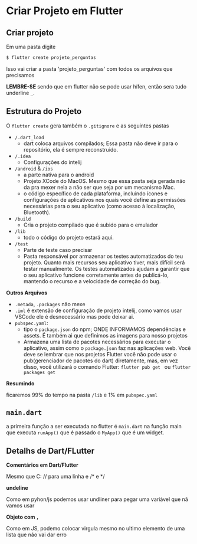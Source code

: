 # Criar Projeto em Flutter

## Criar projeto

Em uma pasta digite

```sh
$ flutter create projeto_perguntas
```

Isso vai criar a pasta 'projeto_perguntas' com todos os arquivos que precisamos

**LEMBRE-SE** sendo que em flutter não se pode usar hífen, então sera tudo underline `_`.

## Estrutura do Projeto

O `flutter create` gera também o `.gitignore` e as seguintes pastas

+ `/.dart_load` 
  + dart coloca arquivos compilados; Essa pasta não deve ir para o repositório, ela é sempre reconstruido.
+ `/.idea`
  + Configurações do intelij
+ `/android` & `/ios`
  + a parte nativa para o android
  + Projeto XCode do MacOS. Mesmo que essa pasta seja gerada não da pra mexer nela a não ser que seja por um mecanismo Mac.
  + o código específico de cada plataforma, incluindo ícones e configurações de aplicativos nos quais você define as permissões necessárias para o seu aplicativo (como acesso à localização, Bluetooth).
+ `/build`
  +  Cria o projeto compilado que é subido para o emulador
+ `/lib`
  +  todo o código do projeto estará aqui.
+ `/test`
  + Parte de teste caso precisar
  + Pasta responsável por armazenar os testes automatizados do teu projeto. Quanto mais recursos seu aplicativo tiver, mais difícil será testar manualmente. Os testes automatizados ajudam a garantir que o seu aplicativo funcione corretamente antes de publicá-lo, mantendo o recurso e a velocidade de correção do bug.

**Outros Arquivos**

+ `.metada`, `.packages` não mexe
+ `.iml` é extensão de configuração de projeto intelij, como vamos usar VSCode ele é desnecessário mas pode deixar ai.
+ `pubspec.yaml`:
  + tipo o `package.json` do npm; ONDE INFORMAMOS dependências e assets. É também ai que definimos as imagens para nosso projetos
  + Armazena uma lista de pacotes necessários para executar o aplicativo, assim como o `package.json` faz nas aplicações web. Você deve se lembrar que nos projetos Flutter você não pode usar o pub(gerenciador de pacotes do dart) diretamente, mas, em vez disso, você utilizará o comando Flutter: `flutter pub get ` ou `flutter packages get`

**Resumindo**

ficaremos 99% do tempo na pasta `/lib` e 1% em ``pubspec.yaml``

## `main.dart`

a primeira função a ser executada no flutter é `main.dart` na função main que executa `runApp()` que é passado o `MyApp()` que é um widget.

## Detalhs de Dart/FLutter

**Comentários em Dart/Flutter**

Mesmo que C: // para uma linha e /* e */

**undeline**

Como em pyhon/js podemos usar undliner para pegar uma variável que nâ vamos usar

**Objeto com `,`**

Como em JS, podemo colocar virgula mesmo no ultimo elemento de uma lista que não vai dar erro



